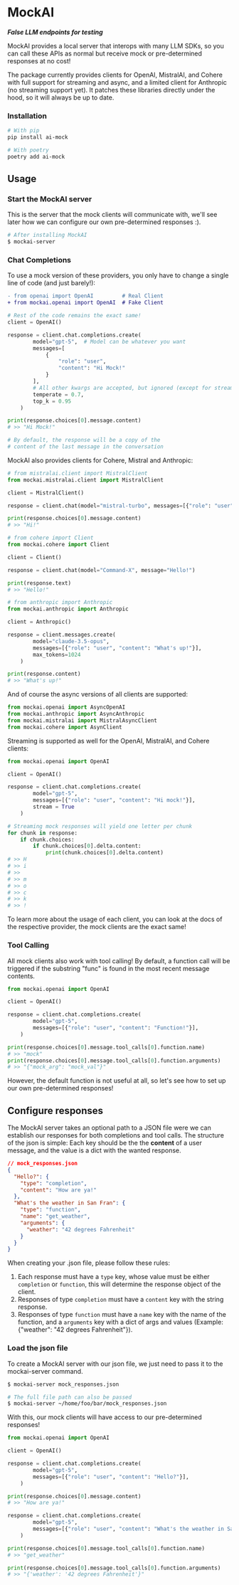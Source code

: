 # MockAI
***False LLM endpoints for testing***

MockAI provides a local server that interops with many LLM SDKs, so you can call these APIs as normal but receive mock or pre-determined responses at no cost!

The package currently provides clients for OpenAI, MistralAI, and Cohere with full support for streaming and async, and a limited client for Anthropic (no streaming support yet). It patches these libraries directly under the hood, so it will always be up to date.

### Installation

```bash
# With pip
pip install ai-mock 

# With poetry
poetry add ai-mock
```

## Usage

### Start the MockAI server
This is the server that the mock clients will communicate with, we'll see later how we can configure our own pre-determined responses :).

```bash
# After installing MockAI 
$ mockai-server 
```

### Chat Completions
To use a mock version of these providers, you only have to change a single line of code (and just barely!):

```diff
- from openai import OpenAI         # Real Client
+ from mockai.openai import OpenAI  # Fake Client
```
```python
# Rest of the code remains the exact same!
client = OpenAI()

response = client.chat.completions.create(
        model="gpt-5",  # Model can be whatever you want
        messages=[
            {
                "role": "user",
                "content": "Hi Mock!"
            }
        ],
        # All other kwargs are accepted, but ignored (except for stream ;)) 
        temperate = 0.7,
        top_k = 0.95
    )

print(response.choices[0].message.content)
# >> "Hi Mock!"

# By default, the response will be a copy of the
# content of the last message in the conversation
```

MockAI also provides clients for Cohere, Mistral and Anthropic:

```python
# from mistralai.client import MistralClient
from mockai.mistralai.client import MistralClient

client = MistralClient()

response = client.chat(model="mistral-turbo", messages=[{"role": "user", "content": "Hi!"}])

print(response.choices[0].message.content)
# >> "Hi!"
```

```python
# from cohere import Client
from mockai.cohere import Client

client = Client()

response = client.chat(model="Command-X", message="Hello!")

print(response.text)
# >> "Hello!"
```

```python
# from anthropic import Anthropic
from mockai.anthropic import Anthropic

client = Anthropic()

response = client.messages.create(
        model="claude-3.5-opus",
        messages=[{"role": "user", "content": "What's up!"}],
        max_tokens=1024
    )

print(response.content)
# >> "What's up!"
```
And of course the async versions of all clients are supported:
```python
from mockai.openai import AsyncOpenAI
from mockai.anthropic import AsyncAnthropic
from mockai.mistralai import MistralAsyncClient
from mockai.cohere import AsynClient
```
Streaming is supported as well for the OpenAI, MistralAI, and Cohere clients:
```python
from mockai.openai import OpenAI

client = OpenAI()

response = client.chat.completions.create(
        model="gpt-5",
        messages=[{"role": "user", "content": "Hi mock!"}],
        stream = True
    )

# Streaming mock responses will yield one letter per chunk
for chunk in response:
    if chunk.choices:
        if chunk.choices[0].delta.content:
            print(chunk.choices[0].delta.content)
# >> H
# >> i
# >>  
# >> m
# >> o
# >> c
# >> k
# >> !
```

To learn more about the usage of each client, you can look at the docs of the respective provider, the mock clients are the exact same!

### Tool Calling
All mock clients also work with tool calling! By default, a function call will be triggered if the substring "func" is found in the most recent message contents.

```python
from mockai.openai import OpenAI

client = OpenAI()

response = client.chat.completions.create(
        model="gpt-5",
        messages=[{"role": "user", "content": "Function!"}],
    )

print(response.choices[0].message.tool_calls[0].function.name)
# >> "mock"
print(response.choices[0].message.tool_calls[0].function.arguments)
# >> "{"mock_arg": "mock_val"}"
```
However, the default function is not useful at all, so let's see how to set up our own pre-determined responses!

## Configure responses
The MockAI server takes an optional path to a JSON file were we can establish our responses for both completions and tool calls. The structure of the json is simple: Each key should be the the **content** of a user message, and the value is a dict with the wanted response.
```json
// mock_responses.json
{
  "Hello?": {
    "type": "completion",
    "content": "How are ya!"
  },
  "What's the weather in San Fran": {
    "type": "function",
    "name": "get_weather",
    "arguments": {
      "weather": "42 degrees Fahrenheit"
    }
  }
}
```
When creating your .json file, please follow these rules:

1. Each response must have a `type` key, whose value must be either `completion` or `function`, this will determine the response object of the client.
2. Responses of type `completion` must have a `content` key with the string response.
3. Responses of type `function` must have a `name` key with the name of the function, and a `arguments` key with a dict of args and values (Example: {"weather": "42 degrees Fahrenheit"}).

### Load the json file
To create a MockAI server with our json file, we just need to pass it to the mockai-server command.
```bash
$ mockai-server mock_responses.json

# The full file path can also be passed
$ mockai-server ~/home/foo/bar/mock_responses.json
```

With this, our mock clients will have access to our pre-determined responses!

```python
from mockai.openai import OpenAI

client = OpenAI()

response = client.chat.completions.create(
        model="gpt-5",
        messages=[{"role": "user", "content": "Hello?"}],
    )

print(response.choices[0].message.content)
# >> "How are ya!"

response = client.chat.completions.create(
        model="gpt-5",
        messages=[{"role": "user", "content": "What's the weather in San Fran"}],
    )

print(response.choices[0].message.tool_calls[0].function.name)
# >> "get_weather"

print(response.choices[0].message.tool_calls[0].function.arguments)
# >> "{'weather': '42 degrees Fahrenheit'}"
```
